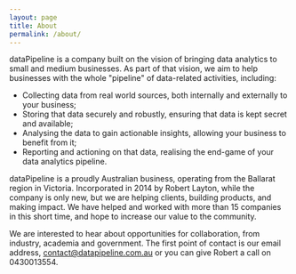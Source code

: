 ```yaml
---
layout: page
title: About
permalink: /about/
---
```


dataPipeline is a company built on the vision of bringing data analytics to small and medium businesses.
As part of that vision, we aim to help businesses with the whole "pipeline" of data-related activities, including:

* Collecting data from real world sources, both internally and externally to your business;
* Storing that data securely and robustly, ensuring that data is kept secret and available;
* Analysing the data to gain actionable insights, allowing your business to benefit from it;
* Reporting and actioning on that data, realising the end-game of your data analytics pipeline.

dataPipeline is a proudly Australian business, operating from the Ballarat region in Victoria.
Incorporated in 2014 by Robert Layton, while the company is only new, but we are helping clients, building products, and making impact.
We have helped and worked with more than 15 companies in this short time, and hope to increase our value to the community.

We are interested to hear about opportunities for collaboration, from industry, academia and government.
The first point of contact is our email address, [contact@datapipeline.com.au](mailto:datapipeline.com.au) or you can give Robert a call on 0430013554.

